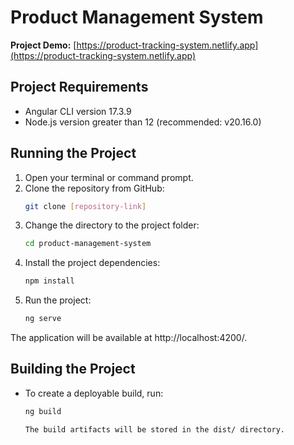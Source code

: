 # Product Management System

**Project Demo:** [https://product-tracking-system.netlify.app](https://product-tracking-system.netlify.app)

## Project Requirements

- Angular CLI version 17.3.9
- Node.js version greater than 12 (recommended: v20.16.0)

## Running the Project

1. Open your terminal or command prompt.
2. Clone the repository from GitHub:
   ```bash
   git clone [repository-link]
3. Change the directory to the project folder:
   ```bash
   cd product-management-system
4. Install the project dependencies:
   ```bash
   npm install
5. Run the project:
   ```bash
   ng serve

  The application will be available at http://localhost:4200/.

## Building the Project

- To create a deployable build, run:
   ```bash
   ng build
   
  The build artifacts will be stored in the dist/ directory.